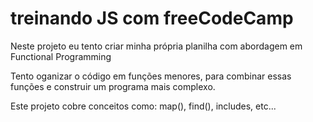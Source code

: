<h1>treinando JS com freeCodeCamp</h1>
<p>Neste projeto eu tento criar minha própria planilha com abordagem em Functional Programming</p>

<p>Tento oganizar o código em funções menores, para combinar essas funções e construir um programa mais complexo. </p>

<p>Este projeto cobre conceitos como: map(), find(), includes, etc...</p>
